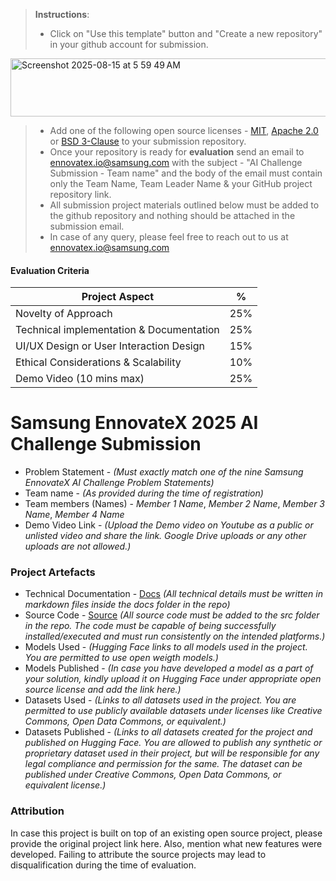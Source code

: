 > **Instructions**:  
> - Click on "Use this template" button and "Create a new repository" in your github account for submission.
<img width="1262" height="93" alt="Screenshot 2025-08-15 at 5 59 49 AM" src="https://github.com/user-attachments/assets/b72d5afd-ba07-4da1-ac05-a373b3168b6a" />

> - Add one of the following open source licenses - [MIT](https://opensource.org/licenses/MIT), [Apache 2.0](https://opensource.org/licenses/Apache-2.0) or [BSD 3-Clause](https://opensource.org/licenses/BSD-3-Clause) to your submission repository. 
> - Once your repository is ready for **evaluation** send an email to ennovatex.io@samsung.com with the subject - "AI Challenge Submission - Team name" and the body of the email must contain only the Team Name, Team Leader Name & your GitHub project repository link.
> - All submission project materials outlined below must be added to the github repository and nothing should be attached in the submission email.
> - In case of any query, please feel free to reach out to us at ennovatex.io@samsung.com

#### Evaluation Criteria

| Project Aspect | % |
| --- | --- |
| Novelty of Approach | 25% |
| Technical implementation & Documentation | 25% |
| UI/UX Design or User Interaction Design | 15% |
| Ethical Considerations & Scalability | 10% |
| Demo Video (10 mins max) | 25% |

# Samsung EnnovateX 2025 AI Challenge Submission

- Problem Statement - *(Must exactly match one of the nine Samsung EnnovateX AI Challenge Problem Statements)*
- Team name - *(As provided during the time of registration)*
- Team members (Names) - *Member 1 Name*, *Member 2 Name*, *Member 3 Name*, *Member 4 Name* 
- Demo Video Link - *(Upload the Demo video on Youtube as a public or unlisted video and share the link. Google Drive uploads or any other uploads are not allowed.)*


### Project Artefacts

- Technical Documentation - [Docs](docs) *(All technical details must be written in markdown files inside the docs folder in the repo)*
- Source Code - [Source](src) *(All source code must be added to the src folder in the repo. The code must be capable of being successfully installed/executed and must run consistently on the intended platforms.)*
- Models Used - *(Hugging Face links to all models used in the project. You are permitted to use open weigth models.)*
- Models Published - *(In case you have developed a model as a part of your solution, kindly upload it on Hugging Face under appropriate open source license and add the link here.)*
- Datasets Used - *(Links to all datasets used in the project. You are permitted to use publicly available datasets under licenses like Creative Commons, Open Data Commons, or equivalent.)*
- Datasets Published - *(Links to all datasets created for the project and published on Hugging Face. You are allowed to publish any synthetic or proprietary dataset used in their project, but will be responsible for any legal compliance and permission for the same. The dataset can be published under Creative Commons, Open Data Commons, or equivalent license.)*

### Attribution 

In case this project is built on top of an existing open source project, please provide the original project link here. Also, mention what new features were developed. Failing to attribute the source projects may lead to disqualification during the time of evaluation.
